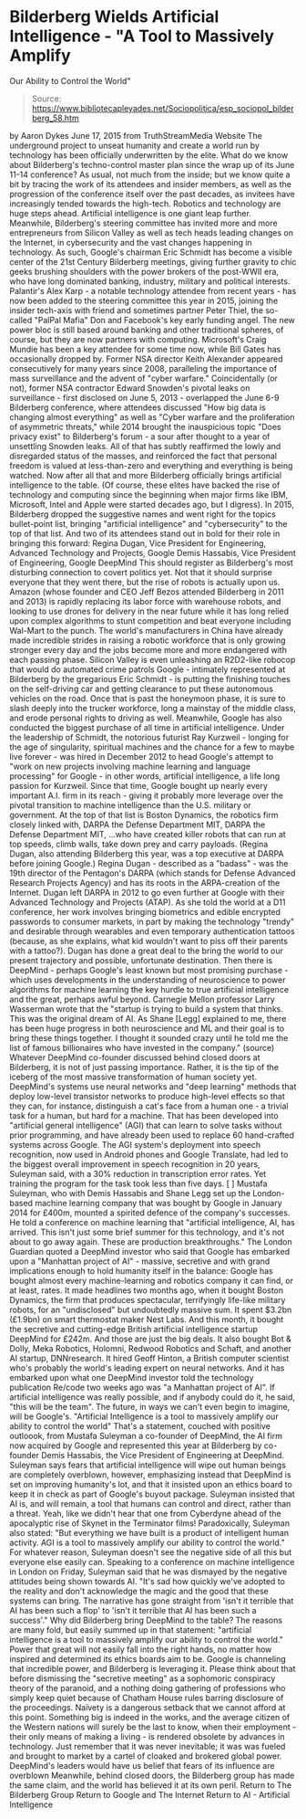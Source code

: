 # Bilderberg Wields Artificial Intelligence - "A Tool to Massively Amplify 
Our Ability to Control the World"

> Source: https://www.bibliotecapleyades.net/Sociopolitica/esp_sociopol_bilderberg_58.htm

by Aaron Dykes June 17, 2015 from TruthStreamMedia Website
The underground project to unseat humanity and create a world run by technology has been officially underwritten by the elite.
What do we know about Bilderberg's techno-control master plan since the wrap up of its June 11-14 conference?
As usual, not much from the inside; but we know quite a bit by tracing the work of its attendees and insider members, as well as the progression of the conference itself over the past decades, as invitees have increasingly tended towards the high-tech.
Robotics and technology are huge steps ahead. Artificial intelligence is one giant leap further.
Meanwhile, Bilderberg's steering committee has invited more and more entrepreneurs from Silicon Valley as well as tech heads leading changes on the Internet, in cybersecurity and the vast changes happening in technology.
As such, Google's chairman Eric Schmidt has become a visible center of the 21st Century Bilderberg meetings, giving further gravity to chic geeks brushing shoulders with the power brokers of the post-WWII era, who have long dominated banking, industry, military and political interests.
Palantir's Alex Karp - a notable technology attendee from recent years - has now been added to the steering committee this year in 2015, joining the insider tech-axis with friend and sometimes partner Peter Thiel, the so-called "PalPal Mafia" Don and Facebook's key early funding angel.
The new power bloc is still based around banking and other traditional spheres, of course, but they are now partners with computing.
Microsoft's Craig Mundie has been a key attendee for some time now, while Bill Gates has occasionally dropped by.
Former NSA director Keith Alexander appeared consecutively for many years since 2008, paralleling the importance of mass surveillance and the advent of "cyber warfare."
Coincidentally (or not), former NSA contractor Edward Snowden's pivotal leaks on surveillance - first disclosed on June 5, 2013 - overlapped the June 6-9 Bilderberg conference, where attendees discussed "How big data is changing almost everything" as well as "Cyber warfare and the proliferation of asymmetric threats," while 2014 brought the inauspicious topic "Does privacy exist" to Bilderberg's forum - a sour after thought to a year of unsettling Snowden leaks.
All of that has subtly reaffirmed the lowly and disregarded status of the masses, and reinforced the fact that personal freedom is valued at less-than-zero and everything and everything is being watched.
Now after all that and more Bilderberg officially brings artificial intelligence to the table.
(Of course, these elites have backed the rise of technology and computing since the beginning when major firms like IBM, Microsoft, Intel and Apple were started decades ago, but I digress).
In 2015, Bilderberg dropped the suggestive names and went right for the topics bullet-point list, bringing "artificial intelligence" and "cybersecurity" to the top of that list.
And two of its attendees stand out in bold for their role in bringing this forward:
Regina Dugan, Vice President for Engineering, Advanced Technology and Projects, Google
Demis Hassabis, Vice President of Engineering, Google DeepMind
This should register as Bilderberg's most disturbing connection to covert politics yet.
Not that it should surprise everyone that they went there, but the rise of robots is actually upon us.
Amazon (whose founder and CEO Jeff Bezos attended Bilderberg in 2011 and 2013) is rapidly replacing its labor force with warehouse robots, and looking to use drones for delivery in the near future while it has long relied upon complex algorithms to stunt competition and beat everyone including Wal-Mart to the punch.
The world's manufacturers in China have already made incredible strides in raising a robotic workforce that is only growing stronger every day and the jobs become more and more endangered with each passing phase.
Silicon Valley is even unleashing an R2D2-like robocop that would do automated crime patrols
Google - intimately represented at Bilderberg by the gregarious Eric Schmidt - is putting the finishing touches on the self-driving car and getting clearance to put these autonomous vehicles on the road.
Once that is past the honeymoon phase, it is sure to slash deeply into the trucker workforce, long a mainstay of the middle class, and erode personal rights to driving as well.
Meanwhile, Google has also conducted the biggest purchase of all time in artificial intelligence.
Under the leadership of Schmidt, the notorious futurist Ray Kurzweil - longing for the age of singularity, spiritual machines and the chance for a few to maybe live forever - was hired in December 2012 to head Google's attempt to "work on new projects involving machine learning and language processing" for Google - in other words, artificial intelligence, a life long passion for Kurzweil.
Since that time, Google bought up nearly every important A.I. firm in its reach - giving it probably more leverage over the pivotal transition to machine intelligence than the U.S. military or government.
At the top of that list is Boston Dynamics, the robotics firm closely linked with,
DARPA the Defense Department MIT,
DARPA
the Defense Department
MIT,
...who have created killer robots that can run at top speeds, climb walls, take down prey and carry payloads.
(Regina Dugan, also attending Bilderberg this year, was a top executive at DARPA before joining Google.)
Regina Dugan - described as a "badass" - was the 19th director of the Pentagon's DARPA (which stands for Defense Advanced Research Projects Agency) and has its roots in the ARPA-creation of the Internet.
Dugan left DARPA in 2012 to go even further at Google with their Advanced Technology and Projects (ATAP).
As she told the world at a D11 conference, her work involves bringing biometrics and edible encrypted passwords to consumer markets, in part by making the technology "trendy" and desirable through wearables and even temporary authentication tattoos (because, as she explains, what kid wouldn't want to piss off their parents with a tattoo?).
Dugan has done a great deal to the bring the world to our present trajectory and possible, unfortunate destination.
Then there is DeepMind - perhaps Google's least known but most promising purchase - which uses developments in the understanding of neuroscience to power algorithms for machine learning the key hurdle to true artificial intelligence and the great, perhaps awful beyond.
Carnegie Mellon professor Larry Wasserman wrote that the "startup is trying to build a system that thinks. This was the original dream of AI.
As Shane [Legg] explained to me, there has been huge progress in both neuroscience and ML and their goal is to bring these things together. I thought it sounded crazy until he told me the list of famous billionaires who have invested in the company."
(source)
Whatever DeepMind co-founder discussed behind closed doors at Bilderberg, it is not of just passing importance.
Rather, it is the tip of the iceberg of the most massive transformation of human society yet.
DeepMind's systems use neural networks and "deep learning" methods that deploy low-level transistor networks to produce high-level effects so that they can, for instance, distinguish a cat's face from a human one - a trivial task for a human, but hard for a machine.
That has been developed into "artificial general intelligence" (AGI) that can learn to solve tasks without prior programming, and have already been used to replace 60 hand-crafted systems across Google.
The AGI system's deployment into speech recognition, now used in Android phones and Google Translate, had led to the biggest overall improvement in speech recognition in 20 years, Suleyman said, with a 30% reduction in transcription error rates.
Yet training the program for the task took less than five days.
[ ]
Mustafa Suleyman, who with Demis Hassabis and Shane Legg set up the London-based machine learning company that was bought by Google in January 2014 for £400m, mounted a spirited defence of the company's successes.
He told a conference on machine learning that "artificial intelligence, AI, has arrived. This isn't just some brief summer for this technology, and it's not about to go away again.
These are production breakthroughs."
The London Guardian quoted a DeepMind investor who said that Google has embarked upon a "Manhattan project of AI" - massive, secretive and with grand implications enough to hold humanity itself in the balance:
Google has bought almost every machine-learning and robotics company it can find, or at least, rates.
It made headlines two months ago, when it bought Boston Dynamics, the firm that produces spectacular, terrifyingly life-like military robots, for an "undisclosed" but undoubtedly massive sum. It spent $3.2bn (£1.9bn) on smart thermostat maker Nest Labs.
And this month, it bought the secretive and cutting-edge British artificial intelligence startup DeepMind for £242m.
And those are just the big deals. It also bought Bot & Dolly, Meka Robotics, Holomni, Redwood Robotics and Schaft, and another AI startup, DNNresearch. It hired Geoff Hinton, a British computer scientist who's probably the world's leading expert on neural networks.
And it has embarked upon what one DeepMind investor told the technology publication Re/code two weeks ago was "a Manhattan project of AI". If artificial intelligence was really possible, and if anybody could do it, he said, "this will be the team".
The future, in ways we can't even begin to imagine, will be Google's.
"Artificial Intelligence is a tool to massively amplify our ability to control the world"
That's a statement, couched with positive outloook, from Mustafa Suleyman a co-founder of DeepMind, the AI firm now acquired by Google and represented this year at Bilderberg by co-founder Demis Hassabis, the Vice President of Engineering at DeepMind.
Suleyman says fears that artificial intelligence will wipe out human beings are completely overblown, however, emphasizing instead that DeepMind is set on improving humanity's lot, and that it insisted upon an ethics board to keep it in check as part of Google's buyout package.
Suleyman insisted that AI is, and will remain, a tool that humans can control and direct, rather than a threat.
Yeah, like we didn't hear that one from Cyberdyne ahead of the apocalyptic rise of Skynet in the Terminator films!
Paradoxically, Suleyman also stated:
"But everything we have built is a product of intelligent human activity. AGI is a tool to massively amplify our ability to control the world."
For whatever reason, Suleyman doesn't see the negative side of all this but everyone else easily can.
Speaking to a conference on machine intelligence in London on Friday, Suleyman said that he was dismayed by the negative attitudes being shown towards AI.
"It's sad how quickly we've adopted to the reality and don't acknowledge the magic and the good that these systems can bring. The narrative has gone straight from 'isn't it terrible that AI has been such a flop' to 'isn't it terrible that AI has been such a success'."
Why did Bilderberg bring DeepMind to the table?
The reasons are many fold, but easily summed up in that statement:
"artificial intelligence is a tool to massively amplify our ability to control the world."
Power that great will not easily fall into the right hands, no matter how inspired and determined its ethics boards aim to be.
Google is channeling that incredible power, and Bilderberg is leveraging it.
Please think about that before dismissing the "secretive meeting" as a sophomoric conspiracy theory of the paranoid, and a nothing doing gathering of professions who simply keep quiet because of Chatham House rules barring disclosure of the proceedings.
Naïvety is a dangerous setback that we cannot afford at this point.
Something big is indeed in the works, and the average citizen of the Western nations will surely be the last to know, when their employment - their only means of making a living - is rendered obsolete by advances in technology. Just remember that it was never inevitable; it was was fueled and brought to market by a cartel of cloaked and brokered global power.
DeepMind's leaders would have us belief that fears of its influence are overblown
Meanwhile, behind closed doors, the Bilderberg group has made the same claim, and the world has believed it at its own peril.
Return to The Bilderberg Group
Return to Google and The Internet
Return to AI - Artificial Intelligence
